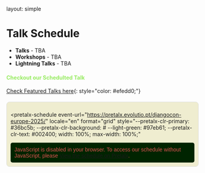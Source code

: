 layout: simple

<h1 class="cfp-title">Talk Schedule</h1>
<!-- All sessions are in Central European Summer Time (GMT+2). -->

- **Talks** - TBA
- **Workshops** - TBA
- **Lightning Talks** - TBA 


<h4 style="color: #97eb61">Checkout our Schedulted Talk</h4>

[Check Featured Talks here](https://pretalx.evolutio.pt/djangocon-europe-2025/schedule/){: style="color: #efedd0;"}


<div id="pretalx-widget-container" style="margin-top: 20px;">
  <script
    type="text/javascript"
    src="https://pretalx.evolutio.pt/djangocon-europe-2025/schedule/widget/v2.en.js"
  ></script>

  <pretalx-schedule
    event-url="https://pretalx.evolutio.pt/djangocon-europe-2025/"
    locale="en"
    format="grid"
    style="--pretalx-clr-primary: #36bc5b; --pretalx-clr-background: #  --light-green: #97eb61; --pretalx-clr-text: #002400; width: 100%; max-width: 100%;"
  >
  </pretalx-schedule>

  <noscript>
    <div class="pretalx-widget">
      <div class="pretalx-widget-info-message">
        JavaScript is disabled in your browser. To access our schedule without
        JavaScript, please
        <a href="https://pretalx.evolutio.pt/djangocon-europe-2025/schedule/" target="_blank">View the schedule on Pretalx</a>.
      </div>
    </div>
  </noscript>
</div>
<style>
  #pretalx-widget-container {
    width: 100%;
    max-width: 100%;
    overflow-x: auto;
    padding: 10px;
    box-sizing: border-box;
    border: 1px solid #ddd;
    border-radius: 8px;
    background-color: #EFEDD0;
}
.pretalx-widget {
    font-family: Arial, sans-serif;
    color: #333;
}
.pretalx-widget-info-message {
    background-color: #002400;
    color: #d9534f;
    padding: 10px;
    border-radius: 5px;
    margin-top: 10px;
}
@media (max-width: 768px) {
    #pretalx-widget-container {
        padding: 5px;
    }
    .pretalx-schedule {
        font-size: 14px;
    }
}

</style>

[//]: # (In this second edition, we had a record number of submissions: 113. 🎉)

[//]: # ()
[//]: # (Please check the current Schedule.)

[//]: # ()
[//]: # (The conference talks & workshops will take place from 9:00 AM to 6:30 PM, September 7, 8, and 9.)
<br>
  <!-- <hr class="purple-line"> -->
<!-- Keep checking this page , we normally update on a daily basis. -->

<!-- Follow us on social media for up to date information - see footer below! -->
<br>
<br>
<br>
<br>


